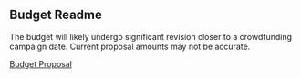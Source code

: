 ## Budget Readme
The budget will likely undergo significant revision closer to a crowdfunding campaign date.  Current proposal amounts may not be accurate.

[Budget Proposal](https://docs.google.com/spreadsheets/d/1GkCL7yzXFakqMCULWRrPxNCTeMgtRffrsgK5qt7yyoU/edit?usp=sharing)
